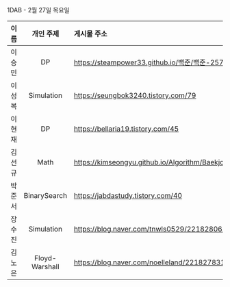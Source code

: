 1DAB - 2월 27일 목요일

| 이름 | 개인 주제 | 게시물 주소 |
| :------: | :----------: | :---------------------------------------------------------- |
| 이승민 | DP | https://steampower33.github.io/백준/백준-2579-계단오르기/ |
| 이성복 | Simulation | https://seungbok3240.tistory.com/79 |
| 이현재 | DP | https://bellaria19.tistory.com/45 |
| 김선규 | Math | https://kimseongyu.github.io/Algorithm/Baekjoon/1107.html |
| 박준서 | BinarySearch | https://jabdastudy.tistory.com/40 |
| 장수진 | Simulation | https://blog.naver.com/tnwls0529/221828067499 |
| 김노은 | Floyd-Warshall | https://blog.naver.com/noelleland/221827831427 |
